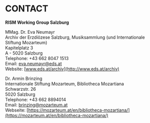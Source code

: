 # CONTACT

<b>RISM Working Group Salzburg</b>  

MMag. Dr. Eva Neumayr  
Archiv der Erzdiözese Salzburg, Musiksammlung (und Internationale Stiftung Mozarteum)  
Kapitelplatz 3  
A - 5020 Salzburg  
Telephone: +43 662 8047 1513  
Email: eva.neumayr@eds.at   
Website: [www.eds.at/archiv](http://www.eds.at/archiv)  
  
Dr. Armin Brinzing  
Internationale Stiftung Mozarteum, Bibliotheca Mozartiana  
Schwarzstr. 26  
5020 Salzburg  
Telephone: +43 662 8894014  
Email: brinzing@mozarteum.at  
Webseite: [https://mozarteum.at/en/bibliotheca-mozartiana/](https://mozarteum.at/en/bibliotheca-mozartiana/)  

